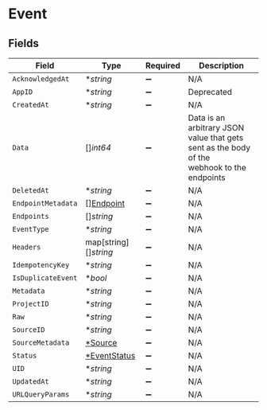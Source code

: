 # Event


## Fields

| Field                                                                                      | Type                                                                                       | Required                                                                                   | Description                                                                                |
| ------------------------------------------------------------------------------------------ | ------------------------------------------------------------------------------------------ | ------------------------------------------------------------------------------------------ | ------------------------------------------------------------------------------------------ |
| `AcknowledgedAt`                                                                           | **string*                                                                                  | :heavy_minus_sign:                                                                         | N/A                                                                                        |
| `AppID`                                                                                    | **string*                                                                                  | :heavy_minus_sign:                                                                         | Deprecated                                                                                 |
| `CreatedAt`                                                                                | **string*                                                                                  | :heavy_minus_sign:                                                                         | N/A                                                                                        |
| `Data`                                                                                     | []*int64*                                                                                  | :heavy_minus_sign:                                                                         | Data is an arbitrary JSON value that gets sent as the body of the<br/>webhook to the endpoints |
| `DeletedAt`                                                                                | **string*                                                                                  | :heavy_minus_sign:                                                                         | N/A                                                                                        |
| `EndpointMetadata`                                                                         | [][Endpoint](./endpoint.md)                                                                | :heavy_minus_sign:                                                                         | N/A                                                                                        |
| `Endpoints`                                                                                | []*string*                                                                                 | :heavy_minus_sign:                                                                         | N/A                                                                                        |
| `EventType`                                                                                | **string*                                                                                  | :heavy_minus_sign:                                                                         | N/A                                                                                        |
| `Headers`                                                                                  | map[string][]*string*                                                                      | :heavy_minus_sign:                                                                         | N/A                                                                                        |
| `IdempotencyKey`                                                                           | **string*                                                                                  | :heavy_minus_sign:                                                                         | N/A                                                                                        |
| `IsDuplicateEvent`                                                                         | **bool*                                                                                    | :heavy_minus_sign:                                                                         | N/A                                                                                        |
| `Metadata`                                                                                 | **string*                                                                                  | :heavy_minus_sign:                                                                         | N/A                                                                                        |
| `ProjectID`                                                                                | **string*                                                                                  | :heavy_minus_sign:                                                                         | N/A                                                                                        |
| `Raw`                                                                                      | **string*                                                                                  | :heavy_minus_sign:                                                                         | N/A                                                                                        |
| `SourceID`                                                                                 | **string*                                                                                  | :heavy_minus_sign:                                                                         | N/A                                                                                        |
| `SourceMetadata`                                                                           | [*Source](./source.md)                                                                     | :heavy_minus_sign:                                                                         | N/A                                                                                        |
| `Status`                                                                                   | [*EventStatus](./eventstatus.md)                                                           | :heavy_minus_sign:                                                                         | N/A                                                                                        |
| `UID`                                                                                      | **string*                                                                                  | :heavy_minus_sign:                                                                         | N/A                                                                                        |
| `UpdatedAt`                                                                                | **string*                                                                                  | :heavy_minus_sign:                                                                         | N/A                                                                                        |
| `URLQueryParams`                                                                           | **string*                                                                                  | :heavy_minus_sign:                                                                         | N/A                                                                                        |